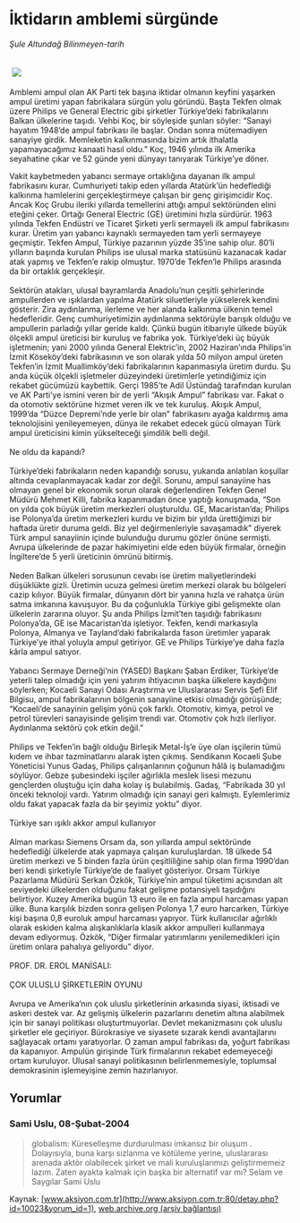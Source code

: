 # İktidarın amblemi sürgünde

*Şule Altundağ Bilinmeyen-tarih*

<div>
 <font>
  <img border="0" height="1" src="/web/20040518061019im_/http://www.aksiyon.com.tr/images/blank.gif"/>
 </font>
 <font class="content">
  <p>
   <img border="0" hspace="5" src="http://web.archive.org/web/20040518061019im_/http://www.aksiyon.com.tr/resim/474/26.jpg" vspace="5"/>
  </p>
 </font>
 <font class="content">
  Amblemi ampul olan AK Parti tek başına iktidar olmanın keyfini yaşarken ampul üretimi yapan fabrikalara sürgün yolu göründü. Başta Tekfen olmak üzere Philips ve General Electric gibi şirketler Türkiye’deki fabrikalarını Balkan ülkelerine taşıdı. Vehbi Koç, bir söyleşide şunları söyler: “Sanayi hayatım 1948’de ampul fabrikası ile başlar. Ondan sonra mütemadiyen sanayiye girdik. Memleketin kalkınmasında bizim artık ithalatla yapamayacağımız kanaati hasıl oldu.” Koç, 1946 yılında ilk Amerika seyahatine çıkar ve 52 günde yeni dünyayı tanıyarak Türkiye’ye döner.
 </font>
 <p>
  <font class="content">
   Vakit kaybetmeden yabancı sermaye ortaklığına dayanan ilk ampul fabrikasını kurar. Cumhuriyeti takip eden yıllarda Atatürk’ün hedeflediği kalkınma hamlelerini gerçekleştirmeye çalışan bir genç girişimcidir Koç. Ancak Koç Grubu ileriki yıllarda temellerini attığı ampul sektöründen elini eteğini çeker. Ortağı General Electric (GE) üretimini hızla sürdürür. 1963 yılında Tekfen Endüstri ve Ticaret Şirketi yerli sermayeli ilk ampul fabrikasını kurar. Üretim yarı yabancı kaynaklı sermayeden tam yerli sermayeye geçmiştir. Tekfen Ampul, Türkiye pazarının yüzde 35’ine sahip olur. 80’li yılların başında kurulan Philips ise ulusal marka statüsünü kazanacak kadar atak yapmış ve Tekfen’e rakip olmuştur. 1970’de Tekfen’le Philips arasında da bir ortaklık gerçekleşir.
   <br>
    <br/>
    Sektörün atakları, ulusal bayramlarda Anadolu’nun çeşitli şehirlerinde ampullerden ve ışıklardan yapılma Atatürk siluetleriyle yükselerek kendini gösterir. Zira aydınlanma, ilerleme ve her alanda kalkınma ülkenin temel hedefleridir.  Genç cumhuriyetimizin aydınlanma sektörüyle barışık olduğu ve ampullerin parladığı yıllar geride kaldı. Çünkü bugün itibarıyle ülkede büyük ölçekli ampul üreticisi bir kuruluş ve fabrika yok. Türkiye’deki üç büyük işletmenin; yani 2000 yılında General Elektric’in, 2002 Haziran’ında Philips’in İzmit Köseköy’deki fabrikasının ve son olarak yılda 50 milyon ampul üreten Tekfen’in İzmit Muallimköy’deki fabrikalarının kapanmasıyla üretim durdu. Şu anda küçük ölçekli işletmeler düzeyindeki üretimlerle yetindiğimiz için rekabet gücümüzü kaybettik. Gerçi 1985’te Adil Üstündağ tarafından kurulan ve AK Parti’ye ismini veren bir de yerli “Akışık Ampul” fabrikası var. Fakat o da otomotiv sektörüne hizmet veren ilk ve tek kuruluş. Akışık Ampul, 1999’da “Düzce Depremi’nde yerle bir olan” fabrikasını ayağa kaldırmış ama teknolojisini yenileyemeyen, dünya ile rekabet edecek gücü olmayan Türk ampul üreticisini kimin yükselteceği şimdilik belli değil.
    <br/>
    <br/>
    Ne oldu da kapandı?
    <br/>
    <br/>
    Türkiye’deki fabrikaların neden kapandığı sorusu, yukarıda anlatılan koşullar altında cevaplanmayacak kadar zor değil. Sorunu, ampul sanayiine has olmayan genel bir ekonomik sorun olarak değerlendiren Tekfen Genel Müdürü Mehmet Killi, fabrika kapanmadan önce yaptığı konuşmada, “Son on yılda çok büyük üretim merkezleri oluşturuldu. GE, Macaristan’da; Philips ise Polonya’da üretim merkezleri kurdu ve bizim bir yılda ürettiğimizi bir haftada üretir duruma geldi. Biz yel değirmenleriyle savaşamadık” diyerek Türk ampul sanayiinin içinde bulunduğu durumu gözler önüne sermişti. Avrupa ülkelerinde de pazar hakimiyetini elde eden büyük firmalar, örneğin İngiltere’de 5 yerli üreticinin ömrünü bitirmiş.
    <br/>
    <br/>
    Neden Balkan ülkeleri sorusunun cevabı ise üretim maliyetlerindeki düşüklükte gizli. Üretimin ucuza gelmesi üretim merkezi olarak bu bölgeleri cazip kılıyor. Büyük firmalar, dünyanın dört bir yanına hızla ve rahatça ürün satma imkanına kavuşuyor. Bu da çoğunlukla Türkiye gibi gelişmekte olan ülkelerin zararına oluyor. Şu anda Philips İzmit’ten taşıdığı fabrikasını Polonya’da, GE ise Macaristan’da işletiyor. Tekfen, kendi markasıyla Polonya, Almanya ve Tayland’daki fabrikalarda fason üretimler yaparak Türkiye’ye ithal yoluyla ampul getiriyor. GE ve Philips Türkiye’ye daha fazla kârla ampul satıyor.
    <br/>
    <br/>
    Yabancı Sermaye Derneği’nin (YASED) Başkanı Şaban Erdiker, Türkiye’de yeterli talep olmadığı için yeni yatırım ihtiyacının başka ülkelere kaydığını söylerken; Kocaeli Sanayi Odası Araştırma ve Uluslararası Servis Şefi Elif Bilgisu, ampul fabrikalarının bölgenin sanayiine etkisi olmadığı görüşünde; “Kocaeli’de sanayinin gelişim yönü çok farklı. Otomotiv, kimya, petrol ve petrol türevleri sanayisinde gelişim trendi var. Otomotiv çok hızlı ilerliyor. Aydınlanma sektörü çok etkin değil.”
    <br/>
    <br/>
    Philips ve Tekfen’in bağlı olduğu Birleşik Metal-İş’e üye olan işçilerin tümü kıdem ve ihbar tazminatlarını alarak işten çıkmış. Sendikanın Kocaeli Şube Yöneticisi Yunus Gadaş, Philips çalışanlarının çoğunun hâlâ iş bulamadığını söylüyor. Gebze şubesindeki işçiler ağırlıkla meslek lisesi mezunu gençlerden oluştuğu için daha kolay iş bulabilmiş. Gadaş, “Fabrikada 30 yıl önceki teknoloji vardı. Yatırım olmadığı için sanayi geri kalmıştı. Eylemlerimiz oldu fakat yapacak fazla da bir şeyimiz yoktu” diyor.
    <br/>
    <br/>
    Türkiye sarı ışıklı akkor ampul kullanıyor
    <br/>
    <br/>
    Alman markası Siemens Orsam da, son yıllarda ampul sektöründe hedeflediği ülkelerde atak yapmaya çalışan kuruluşlardan. 18 ülkede 54 üretim merkezi ve 5 binden fazla ürün çeşitliliğine sahip olan firma 1990’dan beri kendi şirketiyle Türkiye’de de faaliyet gösteriyor. Orsam Türkiye Pazarlama Müdürü Serkan Özkök, Türkiye’nin ampul tüketimi açısından alt seviyedeki ülkelerden olduğunu fakat gelişme potansiyeli taşıdığını belirtiyor. Kuzey Amerika bugün 13 euro ile en fazla ampul harcaması yapan ülke. Buna karşılık bizden sonra gelişen Polonya 1,7 euro harcarken, Türkiye kişi başına 0,8 euroluk ampul harcaması yapıyor. Türk kullanıcılar ağırlıklı olarak eskiden kalma alışkanlıklarla klasik akkor ampulleri kullanmaya devam ediyormuş. Özkök, “Diğer firmalar yatırımlarını yenilemedikleri için üretim onlara pahalıya geliyordu” diyor.
    <br/>
    <br/>
    PROF. DR. EROL MANİSALI:
    <br/>
    <br/>
    ÇOK ULUSLU ŞİRKETLERİN OYUNU
    <br/>
    <br/>
    Avrupa ve Amerika’nın çok uluslu şirketlerinin arkasında siyasi, iktisadi ve askeri destek var. Az gelişmiş ülkelerin pazarlarını denetim altına alabilmek için bir sanayi politikası oluşturtmuyorlar. Devlet mekanizmasını çok uluslu şirketler ele geçiriyor. Bürokrasiye ve siyasete sızarak kendi avantajlarını sağlayacak ortamı yaratıyorlar. O zaman ampul fabrikası da, yoğurt fabrikası da kapanıyor. Ampulün girişinde Türk firmalarının rekabet edemeyeceği ortam kuruluyor. Ulusal sanayi politikasının belirlenmemesiyle, toplumsal demokrasinin işlemeyişine zemin hazırlanıyor.
   </br>
  </font>
 </p>
</div>


## Yorumlar

### Sami Uslu, 08-Şubat-2004
> globalism: 
> Küreselleşme durdurulması imkansız bir oluşum . Dolayısıyla,  buna karşı sızlanma ve kötüleme yerine,  uluslararası arenada aktör olabilecek şirket ve mali kuruluşlarımızı geliştirmemeiz lazım. Zaten ayakta kalmak için başka bir alternatif var mı? Selam ve Saygılar Sami Uslu

Kaynak: [www.aksiyon.com.tr](http://www.aksiyon.com.tr:80/detay.php?id=10023&yorum_id=1), [web.archive.org (arşiv bağlantısı)](http://web.archive.org/web/20040518061019/http://www.aksiyon.com.tr:80/detay.php?id=10023&yorum_id=1)
